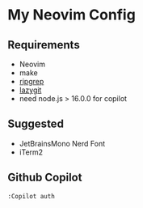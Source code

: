 # My Neovim Config

## Requirements

- Neovim
- make
- [ripgrep](https://github.com/BurntSushi/ripgrep)
- [lazygit](https://github.com/jesseduffield/lazygit)
- need node.js > 16.0.0 for copilot

## Suggested

- JetBrainsMono Nerd Font
- iTerm2

## Github Copilot
```
:Copilot auth
```

